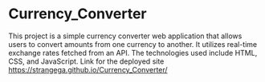 # Currency_Converter
This project is a simple currency converter web application that allows users to convert amounts from one currency to another. It utilizes real-time exchange rates fetched from an API. The technologies used include HTML, CSS, and JavaScript.
Link for the deployed site
https://strangega.github.io/Currency_Converter/
